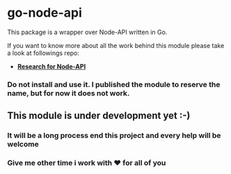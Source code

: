 # go-node-api

This package is a wrapper over Node-API written in Go.

If you want to know more about all the work behind this module please take a look at
followings repo: 
- **[Research for Node-API](https://github.com/napi-bindings/abi-stable-node-research)**

### Do not install and use it. I published the module to reserve the name, but for now it does not work.

## This module is under development yet :-) 
### It will be a long process end this project and every help will be welcome
### Give me other time i work with :heart: for all of you
